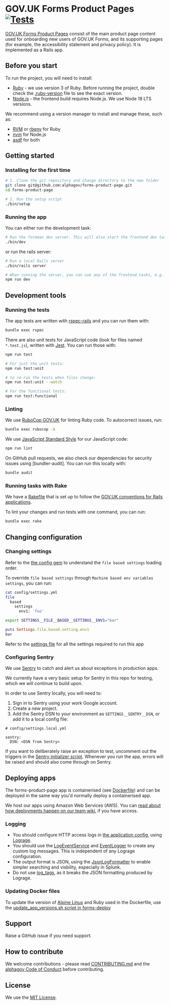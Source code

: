 # GOV.UK Forms Product Pages [![Tests](https://github.com/alphagov/forms-product-page/actions/workflows/test.yml/badge.svg)](https://github.com/alphagov/forms-product-page/actions/workflows/test.yml)

[GOV.UK Forms Product Pages](https://www.forms.service.gov.uk/) consist of the main product page content used for onboarding new users of GOV.UK Forms, and its supporting pages (for example, the accessibility statement and privacy policy). It is implemented as a Rails app.

## Before you start

To run the project, you will need to install:

- [Ruby](https://www.ruby-lang.org/en/) - we use version 3 of Ruby. Before running the project, double check the [.ruby-version](.ruby-version) file to see the exact version.
- [Node.js](https://nodejs.org/en/) - the frontend build requires Node.js. We use Node 18 LTS versions.

We recommend using a version manager to install and manage these, such as:

- [RVM](https://rvm.io/) or [rbenv](https://github.com/rbenv/rbenv) for Ruby
- [nvm](https://github.com/nvm-sh/nvm) for Node.js
- [asdf](https://github.com/asdf-vm/asdf) for both

## Getting started

### Installing for the first time

```bash
# 1. Clone the git repository and change directory to the new folder
git clone git@github.com:alphagov/forms-product-page.git
cd forms-product-page

# 2. Run the setup script
./bin/setup
```

### Running the app

You can either run the development task:

```bash
# Run the foreman dev server. This will also start the frontend dev task
./bin/dev
```

or run the rails server:

```bash
# Run a local Rails server
./bin/rails server

# When running the server, you can use any of the frontend tasks, e.g.:
npm run dev
```

## Development tools

### Running the tests

The app tests are written with [rspec-rails] and you can run them with:

```bash
bundle exec rspec
```

There are also unit tests for JavaScript code (look for files named `*.test.js`), written with [Jest]. You can run those with:

```bash
npm run test

# For just the unit tests:
npm run test:unit

# to re-run the tests when files change:
npm run test:unit --watch

# For the functional tests:
npm run test:functional
```

[rspec-rails]: https://github.com/rspec/rspec-rails
[Jest]: https://jest.io

### Linting

We use [RuboCop GOV.UK] for linting Ruby code. To autocorrect issues, run:

```bash
bundle exec rubocop -A
```

We use [JavaScript Standard Style] for our JavaScript code:

```bash
npm run lint
```

On GitHub pull requests, we also check our dependencies for security issues using [bundler-audit]. You can run this locally with:

```bash
bundle audit
```

[RuboCop GOV.UK]: https://github.com/alphagov/rubocop-govuk
[JavaScript Standard Style]: https://github.com/standard/standard
[bundle-audit]: https://github.com/rubysec/bundler-audit

### Running tasks with Rake

We have a [Rakefile](./Rakefile) that is set up to follow the [GOV.UK conventions for Rails applications].

To lint your changes and run tests with one command, you can run:

```bash
bundle exec rake
```

[GOV.UK conventions for Rails applications]: https://docs.publishing.service.gov.uk/manual/configure-linting.html#configuring-rails

## Changing configuration

### Changing settings

Refer to the [the config gem](https://github.com/railsconfig/config#accessing-the-settings-object) to understand the `file based settings` loading order.

To override `file based settings` through `Machine based env variables settings`, you can run:

```bash
cat config/settings.yml
file
  based
    settings
      env1: 'foo'
```

```bash
export SETTINGS__FILE__BASED__SETTINGS__ENV1="bar"
```

```ruby
puts Settings.file.based.setting.env1
bar
```

Refer to the [settings file](config/settings.yml) for all the settings required to run this app

### Configuring Sentry

We use [Sentry] to catch and alert us about exceptions in production apps.

We currently have a very basic setup for Sentry in this repo for testing, which we will continue to build upon.

In order to use Sentry locally, you will need to:

1. Sign in to Sentry using your work Google account.
2. Create a new project.
3. Add the Sentry DSN to your environment as `SETTINGS__SENTRY__DSN`, or add it to a local config file:

```
# config/settings.local.yml

sentry:
  DSN: <DSN from Sentry>
```

If you want to deliberately raise an exception to test, uncomment out the triggers in the [Sentry initializer script](config/initializers/sentry.rb). Whenever you run the app, errors will be raised and should also come through on Sentry.

[Sentry]: https://sentry.io

## Deploying apps

The forms-product-page app is containerised (see [Dockerfile](Dockerfile)) and can be deployed in the same way you'd normally deploy a containerised app.

We host our apps using Amazon Web Services (AWS). You can [read about how deployments happen on our team wiki](https://github.com/alphagov/forms-team/wiki/Deploying-code-changes-AWS), if you have access.

### Logging

- You should configure HTTP access logs in [the application config](./config/application.rb), using [Lograge](https://github.com/roidrage/lograge).
- You should use the [LogEventService](./app/services/log_event_service.rb) and [EventLogger](./app/lib/event_logger.rb) to create any custom log messages. This is independent of any Lograge configuration.
- The output format is JSON, using the [JsonLogFormatter](./app/lib/json_log_formatter.rb) to enable simpler searching and visbility, especially in Splunk.
- Do not use [log_tags](https://guides.rubyonrails.org/configuring.html#config-log-tags), as it breaks the JSON formatting produced by Lograge.

### Updating Docker files

To update the version of [Alpine Linux] and Ruby used in the Dockerfile, use the [update_app_versions.sh script in forms-deploy](https://github.com/alphagov/forms-deploy/blob/main/support/update_app_versions.sh)

[Alpine Linux]: https://www.alpinelinux.org/

## Support

Raise a GitHub issue if you need support.

## How to contribute

We welcome contributions - please read [CONTRIBUTING.md](CONTRIBUTING.md) and the [alphagov Code of Conduct](https://github.com/alphagov/.github/blob/main/CODE_OF_CONDUCT.md) before contributing.

## License

We use the [MIT License](https://opensource.org/licenses/MIT).

<!-- AH: a small meaningless commit to test the path to production -->
